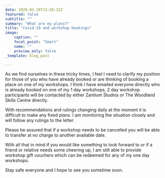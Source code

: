 ```yaml
---
date: 2020-03-26T13:26:15Z
featured: false
subtitle: ""
summary: "What are my plans?"
title: "Covid-19 and workshop bookings"
image:
    caption: ""
    focal_point: "Smart"
    name: ""
    preview_only: false
_template: blog_post

---
```

As we find ourselves in these tricky times, I feel I need to clarify my position for those of you who have already booked or are thinking of booking a place on one of my workshops. I  think I have emailed everyone directly who is already booked on one of my 1 day workshops, 2 day workshop participants will be contacted by either Zantium Studios or The Woodland Skills Centre directly.

With recommendations and rulings changing daily at the moment it is difficult to make any fixed plans. I am monitoring the situation closely and will follow any rulings to the letter.

Please be assured that if a workshop needs to be cancelled you will be able to transfer at no charge to another available date.

With all that in mind if you would like something to look forward to or if a friend or relative needs some cheering up, I am still able to provide workshop gift vouchers which can be redeemed for any of my one day workshops.

Stay safe everyone and I hope to see you sometime soon.